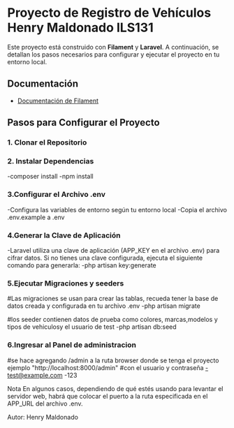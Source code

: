 # Proyecto de Registro de Vehículos Henry Maldonado ILS131

Este proyecto está construido con **Filament** y **Laravel**. A continuación, se detallan los pasos necesarios para configurar y ejecutar el proyecto en tu entorno local.

## Documentación

- [Documentación de Filament](https://filamentphp.com/docs/3.x/panels/installation)

## Pasos para Configurar el Proyecto

### 1. Clonar el Repositorio

### 2. Instalar Dependencias
-composer install
-npm install

### 3.Configurar el Archivo .env
-Configura las variables de entorno según tu entorno local
-Copia el archivo .env.example a .env

 
### 4.Generar la Clave de Aplicación
-Laravel utiliza una clave de aplicación (APP_KEY en el archivo .env) para cifrar datos. Si no tienes una clave configurada, ejecuta el siguiente comando para generarla:
-php artisan key:generate

### 5.Ejecutar Migraciones y seeders
#Las migraciones se usan para crear las tablas, recueda tener la base de datos creada y configurada en tu archivo .env
-php artisan migrate

#los seeder contienen datos de prueba como colores, marcas,modelos y tipos de vehiculosy el usuario de test
-php artisan db:seed


### 6.Ingresar al Panel de administracion
#se hace agregando /admin a la ruta browser donde se tenga el proyecto ejemplo "http://localhost:8000/admin"
#con el usuario y contraseña
-test@example.com
-123


Nota
En algunos casos, dependiendo de qué estés usando para levantar el servidor web, habrá que colocar el puerto a la ruta especificada en el APP_URL del archivo .env.

Autor: Henry Maldonado 